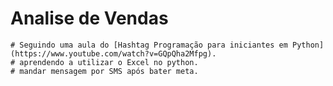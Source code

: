 # Analise de Vendas

    # Seguindo uma aula do [Hashtag Programação para iniciantes em Python] (https://www.youtube.com/watch?v=GQpQha2Mfpg).
    # aprendendo a utilizar o Excel no python.
    # mandar mensagem por SMS após bater meta.
